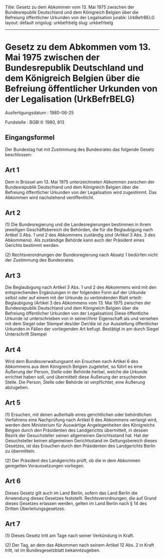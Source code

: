 Title: Gesetz zu dem Abkommen vom 13. Mai 1975 zwischen der Bundesrepublik Deutschland
  und dem Königreich Belgien über die Befreiung öffentlicher Urkunden von der Legalisation
jurabk: UrkBefrBELG
layout: default
origslug: urkbefrbelg
slug: urkbefrbelg

---

# Gesetz zu dem Abkommen vom 13. Mai 1975 zwischen der Bundesrepublik Deutschland und dem Königreich Belgien über die Befreiung öffentlicher Urkunden von der Legalisation (UrkBefrBELG)

Ausfertigungsdatum
:   1980-06-25

Fundstelle
:   BGBl II: 1980, 813



## Eingangsformel

Der Bundestag hat mit Zustimmung des Bundesrates das folgende Gesetz
beschlossen:


## Art 1

Dem in Brüssel am 13. Mai 1975 unterzeichneten Abkommen zwischen der
Bundesrepublik Deutschland und dem Königreich Belgien über die
Befreiung öffentlicher Urkunden von der Legalisation wird zugestimmt.
Das Abkommen wird nachstehend veröffentlicht.


## Art 2

(1) Die Bundesregierung und die Landesregierungen bestimmen in ihrem
jeweiligen Geschäftsbereich die Behörden, die für die Beglaubigung
nach Artikel 3 Abs. 1 und 2 des Abkommens zuständig sind (Artikel 3
Abs. 3 des Abkommens). Als zuständige Behörde kann auch der Präsident
eines Gerichts bestimmt werden.

(2) Rechtsverordnungen der Bundesregierung nach Absatz 1 bedürfen
nicht der Zustimmung des Bundesrates.


## Art 3

Die Beglaubigung nach Artikel 3 Abs. 1 und 2 des Abkommens wird mit
den entsprechenden Ergänzungen in der folgenden Form auf der Urkunde
selbst oder auf einem mit der Urkunde zu verbindenden Blatt erteilt:
Beglaubigung
(Artikel 3 des Abkommens vom 13. Mai 1975 zwischen der Bundesrepublik
Deutschland und dem Königreich Belgien über die Befreiung öffentlicher
Urkunden von der Legalisation)
Diese öffentliche Urkunde ist unterschrieben
von
in seiner/ihrer Eigenschaft als
und versehen mit dem Siegel oder Stempel
des/der
Der/die                       ist zur Ausstellung
öffentlicher Urkunden in Fällen der vorliegenden Art befugt.
Bestätigt
in               am
durch
Siegel           Unterschrift
Stempel


## Art 4

Wird dem Bundesverwaltungsamt ein Ersuchen nach Artikel 6 des
Abkommens aus dem Königreich Belgien zugeleitet, so führt es eine
Äußerung der Person, Stelle oder Behörde herbei, welche die Urkunde
errichtet haben soll, und übermittelt diese Äußerung der ersuchenden
Stelle. Die Person, Stelle oder Behörde ist verpflichtet, eine
Äußerung abzugeben.


## Art 5

(1) Ersuchen, mit denen außerhalb eines gerichtlichen oder
behördlichen Verfahrens eine Nachprüfung nach Artikel 6 des Abkommens
verlangt wird, werden dem Ministerium für Auswärtige Angelegenheiten
des Königreichs Belgien durch den Präsidenten des Landgerichts
übermittelt, in dessen Bezirk der Gesuchsteller seinen allgemeinen
Gerichtsstand hat. Hat der Gesuchsteller keinen allgemeinen
Gerichtsstand im Geltungsbereich dieses Gesetzes, ist das Ersuchen
durch den Präsidenten des Landgerichts Berlin zu übermitteln.

(2) Der Präsident des Landgerichts prüft, ob die in dem Abkommen
geregelten Voraussetzungen vorliegen.


## Art 6

Dieses Gesetz gilt auch im Land Berlin, sofern das Land Berlin die
Anwendung dieses Gesetzes feststellt. Rechtsverordnungen, die auf
Grund dieses Gesetzes erlassen werden, gelten im Land Berlin nach § 14
des Dritten Überleitungsgesetzes.


## Art 7

(1) Dieses Gesetz tritt am Tage nach seiner Verkündung in Kraft.

(2) Der Tag, an dem das Abkommen nach seinem Artikel 12 Abs. 2 in
Kraft tritt, ist im Bundesgesetzblatt bekanntzugeben.

